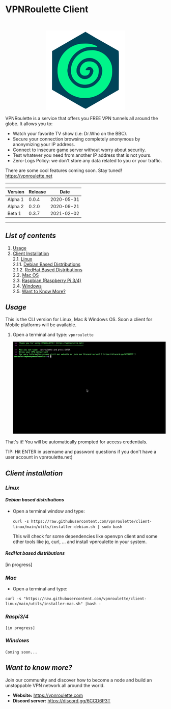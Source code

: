 #  **VPNRoulette Client**
<br>
<p align="center" >
    <img src="vpnroulette-logo.png" width="250">  
<br/>
</p>
VPNRoulette is a service that offers you FREE VPN tunnels all around the globe. It allows you to:

* Watch your favorite TV show (i.e: Dr.Who on the BBC).
* Secure your connection browsing completely anonymous by anonymizing your IP address.
* Connect to insecure game server without worry about security.
* Test whatever you need from another IP address that is not yours.
* Zero-Logs Policy: we don't store any data related to you or your traffic.

There are some cool features coming soon.
Stay tuned!
https://vpnroulette.net

----
| Version | Release | Date |
| ------- | --------|---------- |
| Alpha 1 | 0.0.4 | 2020-05-31 |
| Alpha 2 | 0.2.0 | 2020-09-21 |
| Beta 1  | 0.3.7 | 2021-02-02 |

----

## ***List of contents***  
1. [Usage](#usage)  
2. [Client Installation](#client-installation)  
    2.1. [Linux](#debian-based-distributions)  
        2.1.1. [Debian Based Distributions](#debian-based-distributions)  
        2.1.2. [RedHat Based Distributions](#redhat-based-distributions)  
    2.2. [Mac OS](#mac)  
    2.3. [Raspbian (Raspberry Pi 3/4)](#raspi34)  
    2.4. [Windows](#windows)  
    2.5. [Want to Know More?](#want-to-know-more)  


## ***Usage***
This is the CLI version for Linux, Mac & Windows OS.
Soon a client for Mobile platforms will be available.

1. Open a terminal and type:
`vpnroulette`

   <center> <img src="utils/vpnroulette.gif"> </center>


That's it! You will be automatically prompted for access credentials.  

TIP: Hit ENTER in username and password questions if you don't have a user account in vpnroulette.net)


## ***Client installation***

### ***Linux***  
#### ***Debian based distributions***

  * Open a terminal window and type:

    ` curl -s https://raw.githubusercontent.com/vpnroulette/client-linux/main/utils/installer-debian.sh | sudo bash `

    This will check for some dependencies like openvpn client and some other tools like jq, curl, ... and install vpnroulette in your system.

#### ***RedHat based distributions***

[in progress]

### ***Mac***

   * Open a terminal and type:

    curl -s "https://raw.githubusercontent.com/vpnroulette/client-linux/main/utils/installer-mac.sh" |bash -


### ***Raspi3/4***

    [in progress]


### ***Windows***

   `Coming soon...`


## ***Want to know more?***

Join our community and discover how to become a node and build an unstoppable VPN network all around the world.

* **Website:** https://vpnroulette.com
* **Discord server:** https://discord.gg/6CCD6P3T  
